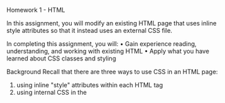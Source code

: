 Homework 1 - HTML

In this assignment, you will modify an existing HTML page that uses inline style attributes so that it instead uses an external CSS file. 


In completing this assignment, you will:
•	Gain experience reading, understanding, and working with existing HTML
•	Apply what you have learned about CSS classes and styling


Background
Recall that there are three ways to use CSS in an HTML page:
1.	using inline "style" attributes within each HTML tag
2.	using internal CSS in the <style> element of the HTML page’s header
3.	using external CSS in a separate .css file that is referred to in the HTML page using the <link> tag


In this assignment, you will be given the HTML for a page that uses option #1 to display a calendar for a particular month, which includes some events that are color-coded, as well as other styling.


Your goal here is to modify the page so that it doesn’t use any inline attributes at all, but instead uses option #3 to include all CSS in a separate, external file.


Getting Started
Start by downloading the original HTML page by right-clicking this link and then saving the file "calendar.html" to your computer. 


When you open it in your web browser, you should see a calendar for the month of August 2017, which includes: 
•	a photo of a dog at the top
•	a grid for showing the weeks of the month in Sunday-Saturday format
•	color-coded boxes within the days for different types of events



 
If you look at the HTML source, you will see that all of the content is within a table (using the <table> tag), which is then organized into rows (using <tr>), and then columns (using <th> and <td>) within each row.


In this table, we’re also using the <thead> and <tbody> elements, which are child elements of the <table>. These were not discussed in the lesson, but they are used for simply providing further organization to the table content.


Last, note that most of the HTML elements have a “class” attribute that will help group elements together for styling, and that most also have a “style” attribute that specify the element’s appearance using inline CSS.


Activity
As discussed in the lessons, one of the drawbacks of using inline CSS is that it can lead to large amounts of repetitive code, which can be difficult to maintain and change. As you see in this example, there are many places in which the styling has been copied & pasted to create different elements, and if something were to change, it would be manually intensive.


In this assignment, you are asked to modify, or “refactor,” the existing HTML code so that it uses an external CSS file instead of inline CSS.


Start by creating a file called calendar.css (you must name it this for grading purposes!) and use the <link> tag in the header of calendar.html to link it to that page.


Then create CSS rules in calendar.css based on the “style” attributes of the HTML elements in calendar.html. Group the rules together based on elements’ “class” attributes and/or HTML element types, keeping the exact same styling rules.


When you are finished putting the CSS rules in calendar.css, delete the “style” attributes for all HTML elements in calendar.html. If you did this correctly, the rendered HTML page should still look exactly the same!


As an example, consider the following HTML element:
<div style=”font-family:Helvetica;”>
In the calendar.css file, you would write the following CSS. Note the style rule remains the same:
div {
font-family: Helvetica;
}
Now it is no longer necessary to have the inline style attribute, so you can remove it from the HTML tag:
<div>


Note that you should not be changing the appearance of the rendered HTML page at all; rather, you are simply moving everything from the HTML elements’ “style” attributes over to calendar.css.


One more important note:
Please do not change the “class” attributes of any of the HTML elements, as these will be used by our tests during grading. 


Likewise, please put all CSS into a single file called “calendar.css” (all lowercase) and be sure that it is in the same directory as calendar.html.


Helpful Hints
Review the lesson for the syntax of linking the CSS file from the HTML page, and for writing the CSS rules. 


Keep in mind that you can write rules not only for classes of HTML elements but also for the type of element. So you can have a rule for a class called “myTestClass” like this:
.myTestClass {
 font-size:75%;
}
and you can also have a rule for all <li> tags like this:
li {
 font-size:75%;
}


Note that it is possible for an HTML element to belong to multiple classes. For instance, if an element were defined like this:
<div class="employee student">
then that element would be in both the "employee" and the "student" classes. In this assignment, start by addressing the elements that are only in one class, and then look for similarities between elements in multiple classes so that you can assign the right styling to the right classes.


Last, rather than trying to make all of the changes to calendar.html at once and hoping that it works correctly, make a small change first and then make sure that the rendered page still looks the same, then make another change and check the page, and so on. That way, if you make a mistake, you’ll know what was most recently changed, rather than having to look through the whole file to see what broke.




